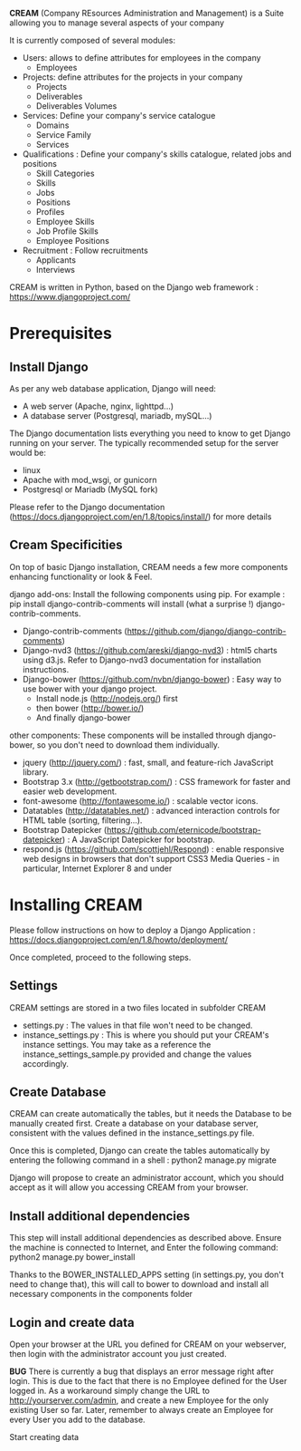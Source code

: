**CREAM** (Company REsources Administration and Management) is a Suite allowing you to manage several aspects of your company

It is currently composed of several modules:
* Users: allows to define attributes for employees in the company
  * Employees
* Projects: define attributes for the projects in your company
  * Projects
  * Deliverables
  * Deliverables Volumes
* Services: Define your company's service catalogue
  * Domains
  * Service Family
  * Services
* Qualifications : Define your company's skills catalogue, related jobs and positions
  * Skill Categories
  * Skills
  * Jobs
  * Positions
  * Profiles
  * Employee Skills
  * Job Profile Skills
  * Employee Positions
* Recruitment : Follow recruitments
  * Applicants
  * Interviews

CREAM is written in Python, based on the Django web framework : https://www.djangoproject.com/

# Prerequisites

## Install Django

As per any web database application, Django will need:
* A web server (Apache, nginx, lighttpd...)
* A database server (Postgresql, mariadb, mySQL...)

The Django documentation lists everything you need to know to get Django running on your server.
The typically recommended setup for the server would be:
* linux
* Apache with mod_wsgi, or gunicorn
* Postgresql or Mariadb (MySQL fork)

Please refer to the Django documentation (https://docs.djangoproject.com/en/1.8/topics/install/) for more details

## Cream Specificities

On top of basic Django installation, CREAM needs a few more components enhancing functionality or look & Feel.

django add-ons:
Install the following components using pip. For example :
    pip install django-contrib-comments
will install (what a surprise !) django-contrib-comments.

* Django-contrib-comments (https://github.com/django/django-contrib-comments)
* Django-nvd3 (https://github.com/areski/django-nvd3) : html5 charts using d3.js. Refer to Django-nvd3 documentation for installation instructions.
* Django-bower (https://github.com/nvbn/django-bower) : Easy way to use bower with your django project.
  * Install node.js (http://nodejs.org/) first
  * then bower (http://bower.io/)
  * And finally django-bower

other components:
These components will be installed through django-bower, so you don't need to download them individually.
* jquery (http://jquery.com/) : fast, small, and feature-rich JavaScript library.
* Bootstrap 3.x (http://getbootstrap.com/) : CSS framework for faster and easier web development.
* font-awesome (http://fontawesome.io/) : scalable vector icons.
* Datatables (http://datatables.net/) : advanced interaction controls for HTML table (sorting, filtering...).
* Bootstrap Datepicker (https://github.com/eternicode/bootstrap-datepicker) : A JavaScript Datepicker for bootstrap. 
* respond.js (https://github.com/scottjehl/Respond) : enable responsive web designs in browsers that don't support CSS3 Media Queries - in particular, Internet Explorer 8 and under



# Installing CREAM

Please follow instructions on how to deploy a Django Application : https://docs.djangoproject.com/en/1.8/howto/deployment/

Once completed, proceed to the following steps.

## Settings

CREAM settings are stored in a two files located in subfolder CREAM
* settings.py : The values in that file won't need to be changed.
* instance_settings.py : This is where  you should put your CREAM's instance settings. You may take as a reference the instance_settings_sample.py provided and change the values accordingly.

## Create Database

CREAM can create automatically the tables, but it needs the Database to be manually created first. Create a database on your database server, consistent with the values defined in the instance_settings.py file.

Once this is completed, Django can create the tables automatically by entering the following command in a shell :
    python2 manage.py migrate

Django will propose to create an administrator account, which you should accept as it will allow you accessing CREAM from your browser.

## Install additional dependencies

This step will install additional dependencies as described above. Ensure the machine is connected to Internet, and Enter the following command:
    python2 manage.py bower_install
    
Thanks to the BOWER_INSTALLED_APPS setting (in settings.py, you don't need to change that), this will call to bower to download and install all necessary components in the components folder

## Login and create data

Open your browser at the URL you defined for CREAM on your webserver, then login with the administrator account you just created.

**BUG**
There is currently a bug that displays an error message right after login. This is due to the fact that there is no Employee defined for the User logged in. As a workaround simply change the URL to http://yourserver.com/admin, and create a new Employee for the only existing User so far.
Later, remember to always create an Employee for every User you add to the database.

Start creating data